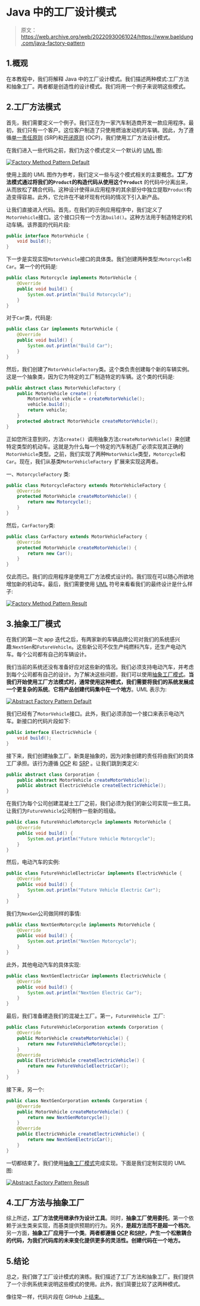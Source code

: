 # Java 中的工厂设计模式

> 原文：<https://web.archive.org/web/20220930061024/https://www.baeldung.com/java-factory-pattern>

## 1.概观

在本教程中，我们将解释 Java 中的工厂设计模式。我们描述两种模式:工厂方法和抽象工厂。两者都是创造性的设计模式。我们将用一个例子来说明这些模式。

## 2.工厂方法模式

首先，我们需要定义一个例子。我们正在为一家汽车制造商开发一款应用程序。最初，我们只有一个客户。这位客户制造了只使用燃油发动机的车辆。因此，为了遵循[单一责任原则](/web/20221116222751/https://www.baeldung.com/solid-principles#s) (SRP)和[开闭原则](/web/20221116222751/https://www.baeldung.com/solid-principles#o) (OCP)，我们使用工厂方法设计模式。

在我们进入一些代码之前，我们为这个模式定义一个默认的 [UML](/web/20221116222751/https://www.baeldung.com/java-composition-aggregation-association) 图:

[![Factory Method Pattern Default](img/3529044b2140b123a43d3c6548f02964.png)](/web/20221116222751/https://www.baeldung.com/wp-content/uploads/2022/11/factory_design_pattern_base.png)

使用上面的 UML 图作为参考，我们定义一些与这个模式相关的主要概念。**工厂方法模式通过将我们的`Product`的构造代码从使用这个`Product`** 的代码中分离出来，从而放松了耦合代码。这种设计使得从应用程序的其余部分中独立提取`Product`构造变得容易。此外，它允许在不破坏现有代码的情况下引入新产品。

让我们直接进入代码。首先，在我们的示例应用程序中，我们定义了`MotorVehicle`接口。这个接口只有一个方法`build()`。这种方法用于制造特定的机动车辆。该界面的代码片段:

```java
public interface MotorVehicle {
    void build();
}
```

下一步是实现实现`MotorVehicle`接口的具体类。我们创建两种类型:`Motorcycle`和`Car`。第一个的代码是:

```java
public class Motorcycle implements MotorVehicle {
    @Override
    public void build() {
        System.out.println("Build Motorcycle");
    }
}
```

对于`Car`类，代码是:

```java
public class Car implements MotorVehicle {
    @Override
    public void build() {
        System.out.println("Build Car");
    }
}
```

然后，我们创建了`MotorVehicleFactory`类。这个类负责创建每个新的车辆实例。这是一个抽象类，因为它为特定的工厂制造特定的车辆。这个类的代码是:

```java
public abstract class MotorVehicleFactory {
    public MotorVehicle create() {
        MotorVehicle vehicle = createMotorVehicle();
        vehicle.build();
        return vehicle;
    }
    protected abstract MotorVehicle createMotorVehicle();
}
```

正如您所注意到的，方法`create() `调用抽象方法`createMotorVehicle() `来创建特定类型的机动车。这就是为什么每一个特定的汽车制造厂必须实现其正确的`MotorVehicle`类型。之前，我们实现了两种`MotorVehicle`类型，`Motorcycle`和`Car`。现在，我们从基类`MotorVehicleFactory `扩展来实现这两者。

一、`MotorcycleFactory` 类:

```java
public class MotorcycleFactory extends MotorVehicleFactory {
    @Override
    protected MotorVehicle createMotorVehicle() {
        return new Motorcycle();
    }
}
```

然后，`CarFactory`类:

```java
public class CarFactory extends MotorVehicleFactory {
    @Override
    protected MotorVehicle createMotorVehicle() {
        return new Car();
    }
}
```

仅此而已。我们的应用程序是使用工厂方法模式设计的。我们现在可以随心所欲地增加新的机动车。最后，我们需要使用 [UML](/web/20221116222751/https://www.baeldung.com/java-composition-aggregation-association) 符号来看看我们的最终设计是什么样子:

[![Factory Method Pattern Result](img/7b2e75b03940c8e27bebf7d9c2e4a015.png)](/web/20221116222751/https://www.baeldung.com/wp-content/uploads/2022/11/factory_design_pattern_result.png)

## 3.抽象工厂模式

在我们的第一次 app 迭代之后，有两家新的车辆品牌公司对我们的系统感兴趣:`NextGen`和`FutureVehicle`。这些新公司不仅生产纯燃料汽车，还生产电动汽车。每个公司都有自己的车辆设计。

我们当前的系统还没有准备好应对这些新的情况。我们必须支持电动汽车，并考虑到每个公司都有自己的设计。为了解决这些问题，我们可以使用[抽象工厂模式](/web/20221116222751/https://www.baeldung.com/java-abstract-factory-pattern)。**当我们开始使用工厂方法模式时，通常使用这种模式，我们需要将我们的系统发展成一个更复杂的系统**。**它将产品创建代码集中在一个地方**。UML 表示为:

[![Abstract Factory Pattern Default](img/9aa6ebc4719814ee4bd62837a16b3ed9.png)](/web/20221116222751/https://www.baeldung.com/wp-content/uploads/2022/11/abstract_factory_design_pattern_base.png)

我们已经有了`MotorVehicle`接口。此外，我们必须添加一个接口来表示电动汽车。新接口的代码片段如下:

```java
public interface ElectricVehicle {
    void build();
}
```

接下来，我们创建抽象工厂。新类是抽象的，因为对象创建的责任将由我们的具体工厂承担。该行为遵循 [OCP](/web/20221116222751/https://www.baeldung.com/solid-principles#o) 和 [SRP](/web/20221116222751/https://www.baeldung.com/solid-principles#s) 。让我们跳到类定义:

```java
public abstract class Corporation {
    public abstract MotorVehicle createMotorVehicle();
    public abstract ElectricVehicle createElectricVehicle();
}
```

在我们为每个公司创建混凝土工厂之前，我们必须为我们的新公司实现一些工具。让我们为`FutureVehicle`公司制作一些新的班级。

```java
public class FutureVehicleMotorcycle implements MotorVehicle {
    @Override
    public void build() {
        System.out.println("Future Vehicle Motorcycle");
    }
}
```

然后，电动汽车的实例:

```java
public class FutureVehicleElectricCar implements ElectricVehicle {
    @Override
    public void build() {
        System.out.println("Future Vehicle Electric Car");
    }
} 
```

我们为`NexGen`公司做同样的事情:

```java
public class NextGenMotorcycle implements MotorVehicle {
    @Override
    public void build() {
        System.out.println("NextGen Motorcycle");
    }
}
```

此外，其他电动汽车的具体实现:

```java
public class NextGenElectricCar implements ElectricVehicle {
    @Override
    public void build() {
        System.out.println("NextGen Electric Car");
    }
}
```

最后，我们准备建造我们的混凝土工厂。第一，`FutureVehicle `工厂:

```java
public class FutureVehicleCorporation extends Corporation {
    @Override
    public MotorVehicle createMotorVehicle() {
        return new FutureVehicleMotorcycle();
    }
    @Override
    public ElectricVehicle createElectricVehicle() {
        return new FutureVehicleElectricCar();
    }
}
```

接下来，另一个:

```java
public class NextGenCorporation extends Corporation {
    @Override
    public MotorVehicle createMotorVehicle() {
        return new NextGenMotorcycle();
    }
    @Override
    public ElectricVehicle createElectricVehicle() {
        return new NextGenElectricCar();
    }
}
```

一切都结束了。我们使用[抽象工厂模式](/web/20221116222751/https://www.baeldung.com/java-abstract-factory-pattern)完成实现。下面是我们定制实现的 UML 图:

[![Abstract Factory Pattern Result](img/7d255cdc2339d4598948b8f690cdd066.png)](/web/20221116222751/https://www.baeldung.com/wp-content/uploads/2022/11/abstract_factory_design_pattern_result.png)

## 4.工厂方法与抽象工厂

综上所述，**工厂方法使用继承作为设计工具**。同时，**抽象工厂使用委托**。第一个依赖于派生类来实现，而基类提供预期的行为。另外，**是超方法而不是超一个档次**。另一方面，**抽象工厂应用于一个类**。**两者都遵循 [OCP](/web/20221116222751/https://www.baeldung.com/solid-principles#o) 和[SRP](/web/20221116222751/https://www.baeldung.com/solid-principles#s)，产生一个松散耦合的代码，为我们代码库的未来变化提供更多的灵活性。创建代码在一个地方。**

## 5.结论

总之，我们做了工厂设计模式的演练。我们描述了工厂方法和抽象工厂。我们提供了一个示例系统来说明这些模式的使用。此外，我们简要比较了这两种模式。

像往常一样，代码片段在 GitHub 上[结束。](https://web.archive.org/web/20221116222751/https://github.com/eugenp/tutorials/tree/master/patterns-modules/design-patterns-creational)